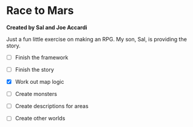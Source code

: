 # Race to Mars
**Created by Sal and Joe Accardi**

Just a fun little exercise on making an RPG. My son, Sal, is providing the story. 


- [ ] Finish the framework
- [ ] Finish the story
- [X] Work out map logic
- [ ] Create monsters
- [ ] Create descriptions for areas
- [ ] Create other worlds

